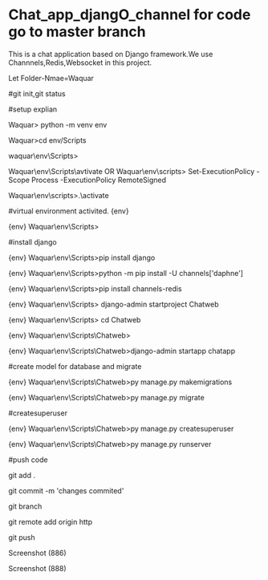 # Chat_app_djangO_channel for code go to master branch 


This is a chat application based on Django framework.We use Channnels,Redis,Websocket in this project.

Let Folder-Nmae=Waquar

#git init,git status

#setup explian

Waquar> python -m venv env

Waquar>cd env/Scripts

waquar\env\Scripts>

Waquar\env\Scripts\avtivate OR Waquar\env\scripts> Set-ExecutionPolicy -Scope Process -ExecutionPolicy RemoteSigned

Waquar\env\scripts>.\activate

#virtual environment activited. {env}

{env} Waquar\env\Scripts>

#install django

{env} Waquar\env\Scripts>pip install django

{env} Waquar\env\Scripts>python -m pip install -U channels['daphne']

{env} Waquar\env\Scripts>pip install channels-redis

{env} Waquar\env\Scripts> django-admin startproject Chatweb

{env} Waquar\env\Scripts> cd Chatweb

{env} Waquar\env\Scripts\Chatweb>

{env} Waquar\env\Scripts\Chatweb>django-admin startapp chatapp

#create model for database and migrate

{env} Waquar\env\Scripts\Chatweb>py manage.py makemigrations

{env} Waquar\env\Scripts\Chatweb>py manage.py migrate

#createsuperuser

{env} Waquar\env\Scripts\Chatweb>py manage.py createsuperuser

{env} Waquar\env\Scripts\Chatweb>py manage.py runserver

#push code

git add .

git commit -m 'changes commited'

git branch

git remote add origin http

git push

Screenshot (886)

Screenshot (888)
